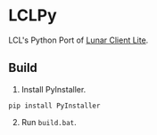 # LCLPy
LCL's Python Port of [Lunar Client Lite](https://github.com/Aetopia/Lunar-Client-Lite-Launcher).

## Build
1. Install PyInstaller.
```
pip install PyInstaller
```
2. Run `build.bat`.
